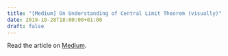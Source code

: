 ```yaml
---
title: "[Medium] On Understanding of Central Limit Theorem (visually)"
date: 2019-10-28T18:00:00+01:00
draft: false
---
```


Read the article on [Medium](https://medium.com/analytics-vidhya/on-understanding-of-central-limit-theorem-visually-f70f9b0c02dc).
